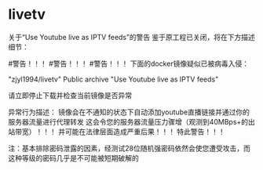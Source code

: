 # livetv
关于“Use Youtube live as IPTV feeds”的警告
鉴于原工程已关闭，将在下方描述细节：

#警告！！！
#警告！！！
#警告！！！
下面的docker镜像疑似已被病毒入侵：

"zjyl1994/livetv"
Public archive
"Use Youtube live as IPTV feeds"

请立即停止下载并检查当前镜像是否异常

异常行为描述：
镜像会在不通知的状态下自动添加youtube直播链接并通过你的服务器流量进行代理转发
这会令您的服务器流量压力骤增（观测到40MBps+的出站带宽）！！！
并可能在法律层面造成严重后果！！！
特此警告！！！

注：基本排除密码泄露的因素，经测试28位随机强密码依然会使您遭受攻击，而这种等级的密码几乎是不可能被短期破解的
